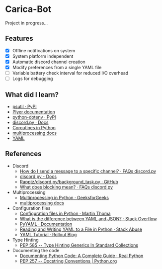 # Carica-Bot
Project in progress...

## Features
- [X] Offline notifications on system
- [X] System platform independent
- [X] Automatic discord channel creation
- [X] Modify preferences from a single YAML file
- [ ] Variable battery check interval for reduced I/O overhead
- [ ] Logs for debugging

## What did I learn?
- [psutil · PyPI](https://pypi.org/project/psutil/)
- [Plyer documentation](https://plyer.readthedocs.io/en/latest/)
- [python-dotenv · PyPI](https://pypi.org/project/python-dotenv/)
- [discord.py · Docs](https://discordpy.readthedocs.io/en/latest/)
- [Coroutines in Python](https://stackabuse.com/coroutines-in-python/)
- [multiprocessing docs](https://docs.python.org/3/library/multiprocessing.html#multiprocessing.Process)
- [YAML](https://yaml.org/)

## References
- Discord
    - [How do I send a message to a specific channel? · FAQs discord.py](https://discordpy.readthedocs.io/en/latest/faq.html?highlight=channel#how-do-i-send-a-message-to-a-specific-channel)
    - [discord.py - Docs](https://discordpy.readthedocs.io/en/latest/api.html#textchannel)
    - [Rapptz/discord.py/background_task.py · GitHub](https://github.com/Rapptz/discord.py/blob/master/examples/background_task.py)
    - [What does blocking mean? · FAQs discord.py](https://discordpy.readthedocs.io/en/latest/faq.html?highlight=channel#what-does-blocking-mean)
- Multiprocessing
    - [Multiprocessing in Python · GeeksforGeeks](https://www.geeksforgeeks.org/multiprocessing-python-set-1/)
    - [multiprocessing docs](https://docs.python.org/3/library/multiprocessing.html#multiprocessing.Process)
- Configuration files
    - [Configuration files in Python · Martin Thoma](https://martin-thoma.com/configuration-files-in-python/#yaml)
    - [What is the difference between YAML and JSON? · Stack Overflow](https://stackoverflow.com/questions/1726802/what-is-the-difference-between-yaml-and-json)
    - [PyYAML · Documentation](https://pyyaml.org/wiki/PyYAMLDocumentation)
    - [Reading and Writing YAML to a File in Python · Stack Abuse](https://stackabuse.com/reading-and-writing-yaml-to-a-file-in-python/)
    - [YAML Tutorial · Rollout Blog](https://rollout.io/blog/yaml-tutorial-everything-you-need-get-started/)
- Type Hinting
    - [PEP 585 -- Type Hinting Generics In Standard Collections](https://www.python.org/dev/peps/pep-0585/)
- Documenting the code
    - [Documenting Python Code: A Complete Guide · Real Python](https://realpython.com/documenting-python-code/)
    - [PEP 257 -- Docstring Conventions | Python.org](https://www.python.org/dev/peps/pep-0257/)